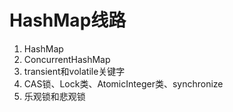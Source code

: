 # HashMap线路

1. HashMap
2. ConcurrentHashMap
3. transient和volatile关键字
4. CAS锁、Lock类、AtomicInteger类、synchronize
5. 乐观锁和悲观锁

